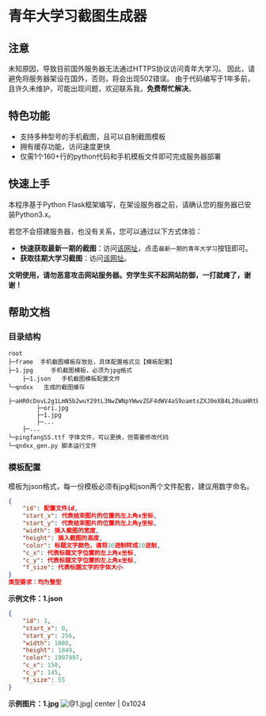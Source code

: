 # 青年大学习截图生成器
## 注意
未知原因，导致目前国外服务器无法通过HTTPS协议访问青年大学习。
因此，请避免将服务器架设在国外，否则，将会出现502错误。
由于代码编写于1年多前，且许久未维护，可能出现问题，欢迎联系我，**免费帮忙解决**。

## 特色功能
- 支持多种型号的手机截图，且可以自制截图模板
- 拥有缓存功能，访问速度更快
- 仅需1个160+行的python代码和手机模板文件即可完成服务器部署

## 快速上手
本程序基于Python Flask框架编写，在架设服务器之前，请确认您的服务器已安装Python3.x。

若您不会搭建服务器，也没有关系，您可以通过以下方式体验：
- **快速获取最新一期的截图**：访问[该网址](https://smfms.vvbbnn00.cn/)，点击`最新一期的青年大学习`按钮即可。
- **获取往期大学习截图**：访问[该网址](https://smfms.vvbbnn00.cn/smw/qndxx)。

**文明使用，请勿恶意攻击网站服务器。穷学生买不起网站防御，一打就瘫了，谢谢！**

## 帮助文档

### 目录结构
```
root
├─frame	 手机截图模板存放处，具体配置格式见【模板配置】
├─1.jpg 	手机截图模板，必须为jpg格式
	├─1.json   手机截图模板配置文件
└─qndxx   生成的截图缓存
    ├─aHR0cDovL2g1LmN5b2wuY29tL3NwZWNpYWwvZGF4dWV4aS9oamtsZXJ0eXB4L20uaHRtbA==
		├─ori.jpg
		├─1.jpg
		├─...
	├─...
└─pingfangSS.ttf 字体文件，可以更换，但需要修改代码
└─qndxx_gen.py 脚本运行文件
```

### 模板配置
模板为json格式，每一份模板必须有jpg和json两个文件配套，建议用数字命名。
``` json
{
	"id": 配置文件id,
	"start_x": 代表结束图片的位置的左上角x坐标,
	"start_y": 代表结束图片的位置的左上角y坐标,
	"width": 插入截图的宽度,
	"height": 插入截图的高度,
	"color": 标题文字颜色，请将16进制转成10进制,
	"c_x": 代表标题文字位置的左上角x坐标,
	"c_y": 代表标题文字位置的左上角x坐标,
	"f_size": 代表标题文字的字体大小
}
类型要求：均为整型
```
**示例文件：1.json**
``` json
{
	"id": 1,
	"start_x": 0,
	"start_y": 256,
	"width": 1080,
	"height": 1849,
	"color": 1907997,
	"c_x": 150,
	"c_y": 145,
	"f_size": 55
}
```
**示例图片：1.jpg**
![@1.jpg| center | 0x1024](https://od.vvbbnn00.cn/t/9GaXXT)


